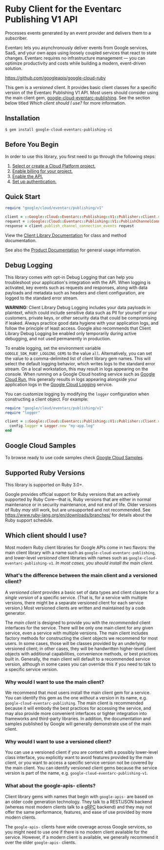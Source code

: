 # Ruby Client for the Eventarc Publishing V1 API

Processes events generated by an event provider and delivers them to a subscriber.

Eventarc lets you asynchronously deliver events from Google services, SaaS, and your own apps using loosely coupled services that react to state changes. Eventarc requires no infrastructure management — you can optimize productivity and costs while building a modern, event-driven solution.

https://github.com/googleapis/google-cloud-ruby

This gem is a _versioned_ client. It provides basic client classes for a
specific version of the Eventarc Publishing V1 API. Most users should consider using
the main client gem,
[google-cloud-eventarc-publishing](https://rubygems.org/gems/google-cloud-eventarc-publishing).
See the section below titled *Which client should I use?* for more information.

## Installation

```
$ gem install google-cloud-eventarc-publishing-v1
```

## Before You Begin

In order to use this library, you first need to go through the following steps:

1. [Select or create a Cloud Platform project.](https://console.cloud.google.com/project)
1. [Enable billing for your project.](https://cloud.google.com/billing/docs/how-to/modify-project#enable_billing_for_a_project)
1. [Enable the API.](https://console.cloud.google.com/apis/library/eventarcpublishing.googleapis.com)
1. [Set up authentication.](AUTHENTICATION.md)

## Quick Start

```ruby
require "google/cloud/eventarc/publishing/v1"

client = ::Google::Cloud::Eventarc::Publishing::V1::Publisher::Client.new
request = ::Google::Cloud::Eventarc::Publishing::V1::PublishChannelConnectionEventsRequest.new # (request fields as keyword arguments...)
response = client.publish_channel_connection_events request
```

View the [Client Library Documentation](https://cloud.google.com/ruby/docs/reference/google-cloud-eventarc-publishing-v1/latest)
for class and method documentation.

See also the [Product Documentation](https://cloud.google.com/eventarc/)
for general usage information.

## Debug Logging

This library comes with opt-in Debug Logging that can help you troubleshoot
your application's integration with the API. When logging is activated, key
events such as requests and responses, along with data payloads and metadata
such as headers and client configuration, are logged to the standard error
stream.

**WARNING:** Client Library Debug Logging includes your data payloads in
plaintext, which could include sensitive data such as PII for yourself or your
customers, private keys, or other security data that could be compromising if
leaked. Always practice good data hygiene with your application logs, and follow
the principle of least access. Google also recommends that Client Library Debug
Logging be enabled only temporarily during active debugging, and not used
permanently in production.

To enable logging, set the environment variable `GOOGLE_SDK_RUBY_LOGGING_GEMS`
to the value `all`. Alternatively, you can set the value to a comma-delimited
list of client library gem names. This will select the default logging behavior,
which writes logs to the standard error stream. On a local workstation, this may
result in logs appearing on the console. When running on a Google Cloud hosting
service such as [Google Cloud Run](https://cloud.google.com/run), this generally
results in logs appearing alongside your application logs in the
[Google Cloud Logging](https://cloud.google.com/logging/) service.

You can customize logging by modifying the `logger` configuration when
constructing a client object. For example:

```ruby
require "google/cloud/eventarc/publishing/v1"
require "logger"

client = ::Google::Cloud::Eventarc::Publishing::V1::Publisher::Client.new do |config|
  config.logger = Logger.new "my-app.log"
end
```

## Google Cloud Samples

To browse ready to use code samples check [Google Cloud Samples](https://cloud.google.com/docs/samples).

## Supported Ruby Versions

This library is supported on Ruby 3.0+.

Google provides official support for Ruby versions that are actively supported
by Ruby Core—that is, Ruby versions that are either in normal maintenance or
in security maintenance, and not end of life. Older versions of Ruby _may_
still work, but are unsupported and not recommended. See
https://www.ruby-lang.org/en/downloads/branches/ for details about the Ruby
support schedule.

## Which client should I use?

Most modern Ruby client libraries for Google APIs come in two flavors: the main
client library with a name such as `google-cloud-eventarc-publishing`,
and lower-level _versioned_ client libraries with names such as
`google-cloud-eventarc-publishing-v1`.
_In most cases, you should install the main client._

### What's the difference between the main client and a versioned client?

A _versioned client_ provides a basic set of data types and client classes for
a _single version_ of a specific service. (That is, for a service with multiple
versions, there might be a separate versioned client for each service version.)
Most versioned clients are written and maintained by a code generator.

The _main client_ is designed to provide you with the _recommended_ client
interfaces for the service. There will be only one main client for any given
service, even a service with multiple versions. The main client includes
factory methods for constructing the client objects we recommend for most
users. In some cases, those will be classes provided by an underlying versioned
client; in other cases, they will be handwritten higher-level client objects
with additional capabilities, convenience methods, or best practices built in.
Generally, the main client will default to a recommended service version,
although in some cases you can override this if you need to talk to a specific
service version.

### Why would I want to use the main client?

We recommend that most users install the main client gem for a service. You can
identify this gem as the one _without_ a version in its name, e.g.
`google-cloud-eventarc-publishing`.
The main client is recommended because it will embody the best practices for
accessing the service, and may also provide more convenient interfaces or
tighter integration into frameworks and third-party libraries. In addition, the
documentation and samples published by Google will generally demonstrate use of
the main client.

### Why would I want to use a versioned client?

You can use a versioned client if you are content with a possibly lower-level
class interface, you explicitly want to avoid features provided by the main
client, or you want to access a specific service version not be covered by the
main client. You can identify versioned client gems because the service version
is part of the name, e.g. `google-cloud-eventarc-publishing-v1`.

### What about the google-apis-<name> clients?

Client library gems with names that begin with `google-apis-` are based on an
older code generation technology. They talk to a REST/JSON backend (whereas
most modern clients talk to a [gRPC](https://grpc.io/) backend) and they may
not offer the same performance, features, and ease of use provided by more
modern clients.

The `google-apis-` clients have wide coverage across Google services, so you
might need to use one if there is no modern client available for the service.
However, if a modern client is available, we generally recommend it over the
older `google-apis-` clients.
